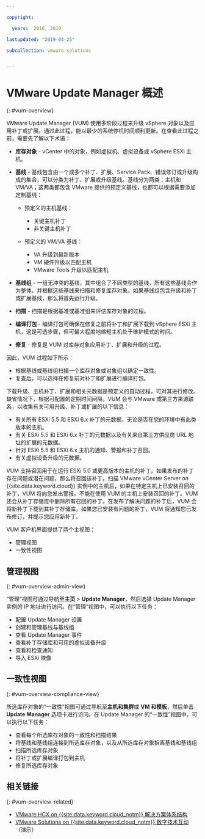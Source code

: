 ```yaml
---

copyright:

  years:  2016, 2019

lastupdated: "2019-04-25"

subcollection: vmware-solutions


---
```


# VMware Update Manager 概述
{: #vum-overview}

VMware Update Manager (VUM) 使用多阶段过程来升级 vSphere 对象以及应用补丁或扩展。通过此过程，能以最少的系统停机时间顺利更新。在查看此过程之前，需要先了解以下术语：
* **库存对象** - vCenter 中的对象，例如虚拟机、虚拟设备或 vSphere ESXi 主机。
* **基线** - 基线包含由一个或多个补丁、扩展、Service Pack、错误修订或升级构成的集合，可以分类为补丁、扩展或升级基线。基线分为两类：主机和 VM/VA；这两类都包含 VMware 提供的预定义基线，也都可以根据需要添加定制基线：
  - 预定义的主机基线：
    - 关键主机补丁
    - 非关键主机补丁

  - 预定义的 VM/VA 基线：
    - VA 升级到最新版本
    - VM 硬件升级以匹配主机
    - VMware Tools 升级以匹配主机

* **基线组** - 一组无冲突的基线，其中组合了不同类型的基线，所有这些基线会作为整体，并根据这些基线来扫描和修复库存对象。如果基线组包含升级和补丁或扩展基线，那么将首先运行升级。
* **扫描** - 扫描是根据基准或基准组来评估库存对象的过程。
* **编译打包** - 编译打包可确保在修复之前将补丁和扩展下载到 vSphere ESXi 主机，这是可选步骤，但可最大程度地缩短主机处于维护模式的时间。
* **修复** - 修复是 VUM 对库存对象应用补丁、扩展和升级的过程。

因此，VUM 过程如下所示：
* 根据基线或基线组扫描一个库存对象或对象组以确定一致性。
* 复查后，可以选择在修复前对补丁和扩展进行编译打包。

下载升级、主机补丁、扩展和相关元数据是预定义的自动过程，可对其进行修改。缺省情况下，根据可配置的定期时间间隔，VUM 会与 VMware 或第三方来源联系，以收集有关可用升级、补丁或扩展的以下信息：

* 有关所有 ESXi 5.5 和 ESXi 6.x 补丁的元数据，无论是否在您的环境中有此类版本的主机。
* 有关 ESXi 5.5 和 ESXi 6.x 补丁的元数据以及有关来自第三方供应商 URL 地址的扩展的元数据。
* 针对 ESXi 5.5 和 ESXi 6.x 主机的通知、警报和补丁召回。
* 有关虚拟设备升级的元数据。

VUM 支持召回用于在运行 ESXi 5.0 或更高版本的主机的补丁。如果发布的补丁存在问题或潜在问题，那么将召回该补丁。扫描 VMware vCenter Server on {{site.data.keyword.cloud}} 实例中的主机后，如果在特定主机上已安装召回的补丁，VUM 将向您发出警报。不能在使用 VUM 的主机上安装召回的补丁。VUM 还会从补丁存储库中删除所有召回的补丁。在发布了解决问题的补丁后，VUM 会将新补丁下载到其补丁存储库。如果您已安装有问题的补丁，VUM 将通知您已发布修订，并提示您应用新补丁。

VUM 客户机界面提供了两个主视图：
*	管理视图
*	一致性视图

##	管理视图
{: #vum-overview-admin-view}

“管理”视图可通过导航至**主页** > **Update Manager**，然后选择 Update Manager 实例的 IP 地址进行访问。在“管理”视图中，可以执行以下任务：
*	配置 Update Manager 设置
*	创建和管理基线与基线组
*	查看 Update Manager 事件
*	查看补丁存储库和可用的虚拟设备升级
*	查看和检查通知
*	导入 ESXi 映像

##	一致性视图
{: #vum-overview-compliance-view}

所选库存对象的“一致性”视图可通过导航至**主机和集群**或 **VM 和模板**，然后单击 **Update Manager** 选项卡进行访问。在 Update Manager 的“一致性”视图中，可以执行以下任务：
*	查看每个所选库存对象的一致性和扫描结果
*	将基线和基线组连接到所选库存对象，以及从所选库存对象拆离基线和基线组
*	扫描所选库存对象
*	将补丁或扩展编译打包到主机
*	修复所选库存对象

## 相关链接
{: #vum-overview-related}

* [VMware HCX on {{site.data.keyword.cloud_notm}} 解决方案体系结构](/docs/services/vmwaresolutions/services?topic=vmware-solutions-hcx-archi-intro#hcx-archi-intro)
* [VMware Solutions on {{site.data.keyword.cloud_notm}} 数字技术互动](https://ibm-dte.mybluemix.net/vmware)（演示）
